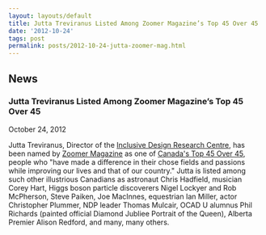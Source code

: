 ```yaml
---
layout: layouts/default
title: Jutta Treviranus Listed Among Zoomer Magazine’s Top 45 Over 45
date: '2012-10-24'
tags: post
permalink: posts/2012-10-24-jutta-zoomer-mag.html
---
```

<article class="floe-content floe-news-item">
                <h2> News </h2>
                <h3>Jutta Treviranus Listed Among Zoomer Magazine’s Top 45 Over 45</h3>
                <time class="floe-date" datetime="2012-10-24">October 24, 2012</time>
                <p>
                    Jutta Treviranus, Director of the <a href="http://idrc.ocadu.ca">Inclusive Design Research Centre</a>, has been named by <a href="http://www.zoomermag.com/">Zoomer Magazine</a> as one of <a href="http://www.everythingzoomer.com/arts-entertainment/stars-royals/2012/10/05/the-3rd-annual-zoomer-list-canadas-top-45-over-45-jutta-treviranus/">Canada's Top 45 Over 45</a>, people who "have made a difference in their chose fields and passions while improving our lives and that of our country." Jutta is listed among such other illustrious Canadians as astronaut Chris Hadfield, musician Corey Hart, Higgs boson particle discoverers Nigel Lockyer and Rob McPherson, Steve Paiken, Joe MacInnes, equestrian Ian Miller, actor Christopher Plummer, NDP leader Thomas Mulcair, OCAD U alumnus Phil Richards (painted official Diamond Jubliee Portrait of the Queen), Alberta Premier Alison Redford, and many, many others.
                </p>
            </article>
